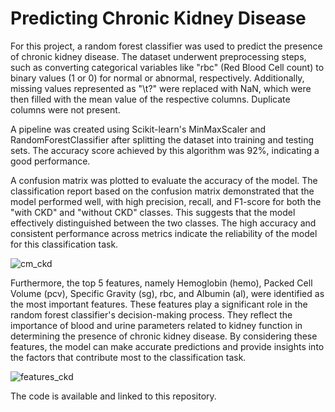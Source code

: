 # Predicting Chronic Kidney Disease
For this project, a random forest classifier was used to predict the presence of chronic kidney disease. The dataset underwent preprocessing steps, such as converting categorical variables like "rbc" (Red Blood Cell count) to binary values (1 or 0) for normal or abnormal, respectively. Additionally, missing values represented as "\t?" were replaced with NaN, which were then filled with the mean value of the respective columns. Duplicate columns were not present.

A pipeline was created using Scikit-learn's MinMaxScaler and RandomForestClassifier after splitting the dataset into training and testing sets. The accuracy score achieved by this algorithm was 92%, indicating a good performance.

A confusion matrix was plotted to evaluate the accuracy of the model. The classification report based on the confusion matrix demonstrated that the model performed well, with high precision, recall, and F1-score for both the "with CKD" and "without CKD" classes. This suggests that the model effectively distinguished between the two classes. The high accuracy and consistent performance across metrics indicate the reliability of the model for this classification task.

![cm_ckd](https://github.com/temmyfioye/predictingchronickidneydisease/assets/26744249/a7bd19e5-b7cb-474b-add2-90595a99b1cc)

Furthermore, the top 5 features, namely Hemoglobin (hemo), Packed Cell Volume (pcv), Specific Gravity (sg), rbc, and Albumin (al), were identified as the most important features. These features play a significant role in the random forest classifier's decision-making process. They reflect the importance of blood and urine parameters related to kidney function in determining the presence of chronic kidney disease. By considering these features, the model can make accurate predictions and provide insights into the factors that contribute most to the classification task.

![features_ckd](https://github.com/temmyfioye/predictingchronickidneydisease/assets/26744249/78d7b117-1dd4-46fc-83ef-4c7321736764)

The code is available and linked to this repository.
